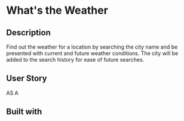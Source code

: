 # What's the Weather

## Description

Find out the weather for a location by searching the city name and be presented with current and future weather conditions. The city will be added to the search history for ease of future searches. 

## User Story
AS A 

## Built with

